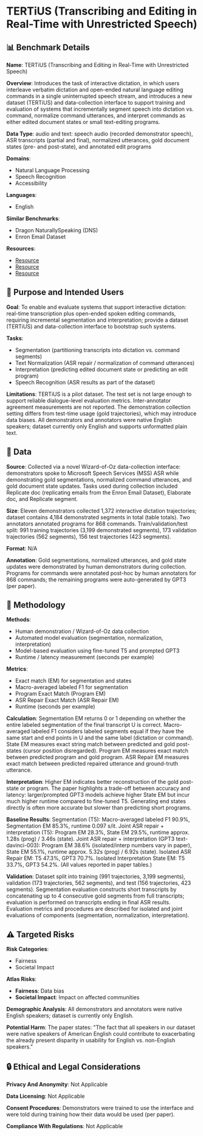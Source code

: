 # TERTiUS (Transcribing and Editing in Real-Time with Unrestricted Speech)

## 📊 Benchmark Details

**Name**: TERTiUS (Transcribing and Editing in Real-Time with Unrestricted Speech)

**Overview**: Introduces the task of interactive dictation, in which users interleave verbatim dictation and open-ended natural language editing commands in a single uninterrupted speech stream, and introduces a new dataset (TERTiUS) and data-collection interface to support training and evaluation of systems that incrementally segment speech into dictation vs. command, normalize command utterances, and interpret commands as either edited document states or small text-editing programs.

**Data Type**: audio and text: speech audio (recorded demonstrator speech), ASR transcripts (partial and final), normalized utterances, gold document states (pre- and post-state), and annotated edit programs

**Domains**:
- Natural Language Processing
- Speech Recognition
- Accessibility

**Languages**:
- English

**Similar Benchmarks**:
- Dragon NaturallySpeaking (DNS)
- Enron Email Dataset

**Resources**:
- [Resource](https://aka.ms/tertiustask)
- [Resource](https://beta.openai.com/)
- [Resource](https://www.nuance.com/asset/en_us/collateral/dragon/command-cheat-sheet/ct-dragon-naturally-speaking-en-us.pdf)

## 🎯 Purpose and Intended Users

**Goal**: To enable and evaluate systems that support interactive dictation: real-time transcription plus open-ended spoken editing commands, requiring incremental segmentation and interpretation; provide a dataset (TERTiUS) and data-collection interface to bootstrap such systems.

**Tasks**:
- Segmentation (partitioning transcripts into dictation vs. command segments)
- Text Normalization (ASR repair / normalization of command utterances)
- Interpretation (predicting edited document state or predicting an edit program)
- Speech Recognition (ASR results as part of the dataset)

**Limitations**: TERTiUS is a pilot dataset. The test set is not large enough to support reliable dialogue-level evaluation metrics. Inter-annotator agreement measurements are not reported. The demonstration collection setting differs from test-time usage (gold trajectories), which may introduce data biases. All demonstrators and annotators were native English speakers; dataset currently only English and supports unformatted plain text.

## 💾 Data

**Source**: Collected via a novel Wizard-of-Oz data-collection interface: demonstrators spoke to Microsoft Speech Services (MSS) ASR while demonstrating gold segmentations, normalized command utterances, and gold document state updates. Tasks used during collection included Replicate doc (replicating emails from the Enron Email Dataset), Elaborate doc, and Replicate segment.

**Size**: Eleven demonstrators collected 1,372 interactive dictation trajectories; dataset contains 4,184 demonstrated segments in total (table totals). Two annotators annotated programs for 868 commands. Train/validation/test split: 991 training trajectories (3,199 demonstrated segments), 173 validation trajectories (562 segments), 156 test trajectories (423 segments).

**Format**: N/A

**Annotation**: Gold segmentations, normalized utterances, and gold state updates were demonstrated by human demonstrators during collection. Programs for commands were annotated post-hoc by human annotators for 868 commands; the remaining programs were auto-generated by GPT3 (per paper).

## 🔬 Methodology

**Methods**:
- Human demonstration / Wizard-of-Oz data collection
- Automated model evaluation (segmentation, normalization, interpretation)
- Model-based evaluation using fine-tuned T5 and prompted GPT3
- Runtime / latency measurement (seconds per example)

**Metrics**:
- Exact match (EM) for segmentation and states
- Macro-averaged labeled F1 for segmentation
- Program Exact Match (Program EM)
- ASR Repair Exact Match (ASR Repair EM)
- Runtime (seconds per example)

**Calculation**: Segmentation EM returns 0 or 1 depending on whether the entire labeled segmentation of the final transcript U is correct. Macro-averaged labeled F1 considers labeled segments equal if they have the same start and end points in U and the same label (dictation or command). State EM measures exact string match between predicted and gold post-states (cursor position disregarded). Program EM measures exact match between predicted program and gold program. ASR Repair EM measures exact match between predicted repaired utterance and ground-truth utterance.

**Interpretation**: Higher EM indicates better reconstruction of the gold post-state or program. The paper highlights a trade-off between accuracy and latency: larger/prompted GPT3 models achieve higher State EM but incur much higher runtime compared to fine-tuned T5. Generating end states directly is often more accurate but slower than predicting short programs.

**Baseline Results**: Segmentation (T5): Macro-averaged labeled F1 90.9%, Segmentation EM 85.3%, runtime 0.097 s/it. Joint ASR repair + interpretation (T5): Program EM 28.3%, State EM 29.5%, runtime approx. 1.28s (prog) / 3.46s (state). Joint ASR repair + interpretation (GPT3 text-davinci-003): Program EM 38.6% (isolated/interp numbers vary in paper), State EM 55.1%, runtime approx. 5.32s (prog) / 6.92s (state). Isolated ASR Repair EM: T5 47.3%, GPT3 70.7%. Isolated Interpretation State EM: T5 33.7%, GPT3 54.2%. (All values reported in paper tables.)

**Validation**: Dataset split into training (991 trajectories, 3,199 segments), validation (173 trajectories, 562 segments), and test (156 trajectories, 423 segments). Segmentation evaluation constructs short transcripts by concatenating up to 4 consecutive gold segments from full transcripts; evaluation is performed on transcripts ending in final ASR results. Evaluation metrics and procedures are described for isolated and joint evaluations of components (segmentation, normalization, interpretation).

## ⚠️ Targeted Risks

**Risk Categories**:
- Fairness
- Societal Impact

**Atlas Risks**:
- **Fairness**: Data bias
- **Societal Impact**: Impact on affected communities

**Demographic Analysis**: All demonstrators and annotators were native English speakers; dataset is currently only English.

**Potential Harm**: The paper states: "The fact that all speakers in our dataset were native speakers of American English could contribute to exacerbating the already present disparity in usability for English vs. non-English speakers."

## 🔒 Ethical and Legal Considerations

**Privacy And Anonymity**: Not Applicable

**Data Licensing**: Not Applicable

**Consent Procedures**: Demonstrators were trained to use the interface and were told during training how their data would be used (per paper).

**Compliance With Regulations**: Not Applicable
